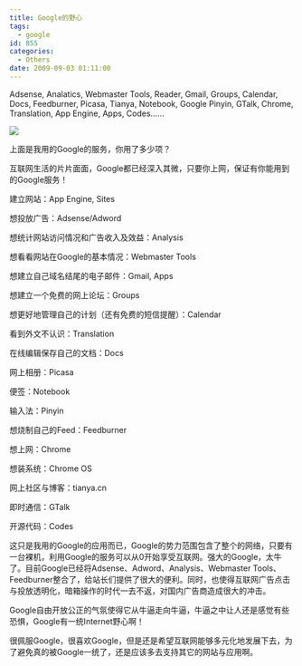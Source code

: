 ```yaml
---
title: Google的野心
tags:
  - google
id: 855
categories:
  - Others
date: 2009-09-03 01:11:00
---
```


Adsense, Analatics, Webmaster Tools, Reader, Gmail, Groups, Calendar, Docs, Feedburner, Picasa, Tianya, Notebook, Google Pinyin, GTalk, Chrome, Translation, App Engine, Apps, Codes……

![](http://www.google.cn/intl/zh-CN/images/logo_cn.gif)

上面是我用的Google的服务，你用了多少项？

<!--more-->

互联网生活的片片面面，Google都已经深入其微，只要你上网，保证有你能用到的Google服务！

建立网站：App Engine, Sites

想投放广告：Adsense/Adword

想统计网站访问情况和广告收入及效益：Analysis

想看看网站在Google的基本情况：Webmaster Tools

想建立自己域名结尾的电子邮件：Gmail, Apps

想建立一个免费的网上论坛：Groups

想更好地管理自己的计划（还有免费的短信提醒）：Calendar

看到外文不认识：Translation

在线编辑保存自己的文档：Docs

网上相册：Picasa

便签：Notebook

输入法：Pinyin

想烧制自己的Feed：Feedburner

想上网：Chrome

想装系统：Chrome OS

网上社区与博客：tianya.cn

即时通信：GTalk

开源代码：Codes

这只是我用的Google的应用而已，Google的势力范围包含了整个的网络，只要有一台裸机，利用Google的服务可以从0开始享受互联网。强大的Google，太牛了。目前Google已经将Adsense、Adword、Analysis、Webmaster Tools、Feedburner整合了，给站长们提供了很大的便利。同时，也使得互联网广告点击与投放透明化，暗箱操作的时代一去不返，对国内广告商造成很大的冲击。

Google自由开放公正的气氛使得它从牛逼走向牛逼，牛逼之中让人还是感觉有些恐惧，Google有一统Internet野心啊！

很佩服Google，很喜欢Google，但是还是希望互联网能够多元化地发展下去，为了避免真的被Google一统了，还是应该多去支持其它的网站与应用啊。